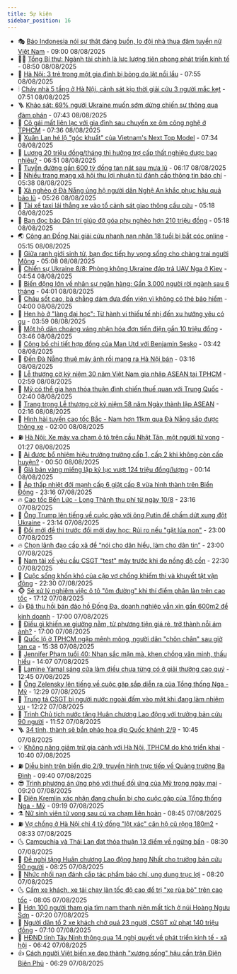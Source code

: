 ```yaml
---
title: Sự kiện
sidebar_position: 16
---
```


<!-- dantri-su-kien:START -->
- 🎭 [Báo Indonesia nói sự thật đáng buồn, lo đội nhà thua đậm tuyển nữ Việt Nam](https://dantri.com.vn/the-thao/bao-indonesia-noi-su-that-dang-buon-lo-doi-nha-thua-dam-tuyen-nu-viet-nam-20250808102901030.htm) - 09:00 08/08/2025
- 👨‍🏫 [Tổng Bí thư: Ngành tài chính là lực lượng tiên phong phát triển kinh tế](https://dantri.com.vn/kinh-doanh/tong-bi-thu-nganh-tai-chinh-la-luc-luong-tien-phong-phat-trien-kinh-te-20250808115245235.htm) - 08:50 08/08/2025
- 🌮 [Hà Nội: 3 trẻ trong một gia đình bị bỏng do lật nồi lẩu](https://dantri.com.vn/suc-khoe/ha-noi-3-tre-trong-mot-gia-dinh-bi-bong-do-lat-noi-lau-20250808144347619.htm) - 07:55 08/08/2025
- 🕯 [Cháy nhà 5 tầng ở Hà Nội, cảnh sát kịp thời giải cứu 3 người mắc kẹt](https://dantri.com.vn/xa-hoi/chay-nha-5-tang-o-ha-noi-canh-sat-kip-thoi-giai-cuu-3-nguoi-mac-ket-20250808144532491.htm) - 07:51 08/08/2025
- 🪜 [Khảo sát: 69% người Ukraine muốn sớm dừng chiến sự thông qua đàm phán](https://dantri.com.vn/the-gioi/khao-sat-69-nguoi-ukraine-muon-som-dung-chien-su-thong-qua-dam-phan-20250808143506620.htm) - 07:43 08/08/2025
- 🐘 [Cô gái mất liên lạc với gia đình sau chuyến xe ôm công nghệ ở TPHCM](https://dantri.com.vn/xa-hoi/co-gai-mat-lien-lac-voi-gia-dinh-sau-chuyen-xe-om-cong-nghe-o-tphcm-20250808135112345.htm) - 07:36 08/08/2025
- 🤔 [Xuân Lan hé lộ &quot;góc khuất&quot; của Vietnam&#39;s Next Top Model](https://dantri.com.vn/giai-tri/xuan-lan-he-lo-goc-khuat-cua-vietnams-next-top-model-20250808092735379.htm) - 07:34 08/08/2025
- 🧠 [Lương 20 triệu đồng/tháng thì hưởng trợ cấp thất nghiệp được bao nhiêu?](https://dantri.com.vn/lao-dong-viec-lam/luong-20-trieu-dongthang-thi-huong-tro-cap-that-nghiep-duoc-bao-nhieu-20250808123437369.htm) - 06:51 08/08/2025
- 📝 [Tuyến đường gần 600 tỷ đồng tan nát sau mưa lũ](https://dantri.com.vn/xa-hoi/tuyen-duong-gan-600-ty-dong-tan-nat-sau-mua-lu-20250808121903923.htm) - 06:17 08/08/2025
- 🦏 [Nhiều trang mạng xã hội thu lợi nhuận từ đánh cắp thông tin báo chí](https://dantri.com.vn/doi-song/nhieu-trang-mang-xa-hoi-thu-loi-nhuan-tu-danh-cap-thong-tin-bao-chi-20250807194955936.htm) - 05:38 08/08/2025
- 🥰 [Xã nghèo ở Đà Nẵng ủng hộ người dân Nghệ An khắc phục hậu quả bão lũ](https://dantri.com.vn/tam-long-nhan-ai/xa-ngheo-o-da-nang-ung-ho-nguoi-dan-nghe-an-khac-phuc-hau-qua-bao-lu-20250808104652939.htm) - 05:26 08/08/2025
- 🤗 [Tài xế taxi lái thẳng xe vào tổ cảnh sát giao thông cầu cứu](https://dantri.com.vn/phap-luat/tai-xe-taxi-lai-thang-xe-vao-to-canh-sat-giao-thong-cau-cuu-20250808120006421.htm) - 05:18 08/08/2025
- 🌈 [Bạn đọc báo Dân trí giúp đỡ góa phụ nghèo hơn 210 triệu đồng](https://dantri.com.vn/tam-long-nhan-ai/ban-doc-bao-dan-tri-giup-do-goa-phu-ngheo-hon-210-trieu-dong-20250804173302261.htm) - 05:18 08/08/2025
- 🌏 [Công an Đồng Nai giải cứu nhanh nạn nhân 18 tuổi bị bắt cóc online](https://dantri.com.vn/phap-luat/cong-an-dong-nai-giai-cuu-nhanh-nan-nhan-18-tuoi-bi-bat-coc-online-20250808115322029.htm) - 05:15 08/08/2025
- 💄 [Giữa ranh giới sinh tử, bạn đọc tiếp hy vọng sống cho chàng trai người Mông](https://dantri.com.vn/tam-long-nhan-ai/giua-ranh-gioi-sinh-tu-ban-doc-tiep-hy-vong-song-cho-chang-trai-nguoi-mong-20250808111852132.htm) - 05:08 08/08/2025
- 👺 [Chiến sự Ukraine 8/8: Phòng không Ukraine đáp trả UAV Nga ở Kiev](https://dantri.com.vn/the-gioi/chien-su-ukraine-88-phong-khong-ukraine-dap-tra-uav-nga-o-kiev-20250808102200089.htm) - 04:54 08/08/2025
- 👹 [Biến động lớn về nhân sự ngân hàng: Gần 3.000 người rời ngành sau 6 tháng](https://dantri.com.vn/kinh-doanh/bien-dong-lon-ve-nhan-su-ngan-hang-gan-3000-nguoi-roi-nganh-sau-6-thang-20250807184611214.htm) - 04:01 08/08/2025
- 🌊 [Cháu sốt cao, bà chẳng dám đưa đến viện vì không có thẻ bảo hiểm](https://dantri.com.vn/tam-long-nhan-ai/chau-sot-cao-ba-chang-dam-dua-den-vien-vi-khong-co-the-bao-hiem-20250727155156650.htm) - 04:00 08/08/2025
- 🤠 [Hẹn hò ở &quot;làng đại học&quot;: Từ hành vi thiếu tế nhị đến xu hướng yêu có gu](https://dantri.com.vn/giao-duc/hen-ho-o-lang-dai-hoc-tu-hanh-vi-thieu-te-nhi-den-xu-huong-yeu-co-gu-20250808082712783.htm) - 03:59 08/08/2025
- 🎊 [Một hộ dân choáng váng nhận hóa đơn tiền điện gần 10 triệu đồng](https://dantri.com.vn/xa-hoi/mot-ho-dan-choang-vang-nhan-hoa-don-tien-dien-gan-10-trieu-dong-20250807173913699.htm) - 03:46 08/08/2025
- 🐘 [Công bố chi tiết hợp đồng của Man Utd với Benjamin Sesko](https://dantri.com.vn/the-thao/cong-bo-chi-tiet-hop-dong-cua-man-utd-voi-benjamin-sesko-20250808104223113.htm) - 03:42 08/08/2025
- 💂 [Đến Đà Nẵng thuê máy ảnh rồi mang ra Hà Nội bán](https://dantri.com.vn/phap-luat/den-da-nang-thue-may-anh-roi-mang-ra-ha-noi-ban-20250808095459917.htm) - 03:16 08/08/2025
- 👹 [Lễ thượng cờ kỷ niệm 30 năm Việt Nam gia nhập ASEAN tại TPHCM](https://dantri.com.vn/xa-hoi/le-thuong-co-ky-niem-30-nam-viet-nam-gia-nhap-asean-tai-tphcm-20250808094422381.htm) - 02:59 08/08/2025
- 🦒 [Mỹ có thể gia hạn thỏa thuận đình chiến thuế quan với Trung Quốc](https://dantri.com.vn/the-gioi/my-co-the-gia-han-thoa-thuan-dinh-chien-thue-quan-voi-trung-quoc-20250808093859338.htm) - 02:40 08/08/2025
- 🗽 [Trang trọng Lễ thượng cờ kỷ niệm 58 năm Ngày thành lập ASEAN](https://dantri.com.vn/xa-hoi/trang-trong-le-thuong-co-ky-niem-58-nam-ngay-thanh-lap-asean-20250808091043545.htm) - 02:16 08/08/2025
- 💄 [Hình hài tuyến cao tốc Bắc - Nam hơn 11km qua Đà Nẵng sắp được thông xe](https://dantri.com.vn/xa-hoi/hinh-hai-tuyen-cao-toc-bac-nam-hon-11km-qua-da-nang-sap-duoc-thong-xe-20250807163924298.htm) - 02:00 08/08/2025
- ⛽️ [Hà Nội: Xe máy va chạm ô tô trên cầu Nhật Tân, một người tử vong](https://dantri.com.vn/xa-hoi/ha-noi-xe-may-va-cham-o-to-tren-cau-nhat-tan-mot-nguoi-tu-vong-20250808075507593.htm) - 01:27 08/08/2025
- 🥷 [Ai được bổ nhiệm hiệu trưởng trường cấp 1, cấp 2 khi không còn cấp huyện?](https://dantri.com.vn/noi-vu/ai-duoc-bo-nhiem-hieu-truong-truong-cap-1-cap-2-khi-khong-con-cap-huyen-20250807171236705.htm) - 00:50 08/08/2025
- 🤖 [Giá bán vàng miếng lập kỷ lục vượt 124 triệu đồng/lượng](https://dantri.com.vn/kinh-doanh/gia-ban-vang-mieng-lap-ky-luc-vuot-124-trieu-dongluong-20250808065431860.htm) - 00:14 08/08/2025
- 🌊 [Áp thấp nhiệt đới mạnh cấp 6 giật cấp 8 vừa hình thành trên Biển Đông](https://dantri.com.vn/xa-hoi/ap-thap-nhiet-doi-manh-cap-6-giat-cap-8-vua-hinh-thanh-tren-bien-dong-20250808060603490.htm) - 23:16 07/08/2025
- 🔥 [Cao tốc Bến Lức - Long Thành thu phí từ ngày 10/8](https://dantri.com.vn/xa-hoi/cao-toc-ben-luc-long-thanh-thu-phi-tu-ngay-108-20250807223711941.htm) - 23:16 07/08/2025
- 🦏 [Ông Trump lên tiếng về cuộc gặp với ông Putin để chấm dứt xung đột Ukraine](https://dantri.com.vn/the-gioi/ong-trump-len-tieng-ve-cuoc-gap-voi-ong-putin-de-cham-dut-xung-dot-ukraine-20250808060828394.htm) - 23:14 07/08/2025
- 🐘 [Đổi mới đề thi trước đổi mới dạy học: Rủi ro nếu &quot;gặt lúa non&quot;](https://dantri.com.vn/giao-duc/doi-moi-de-thi-truoc-doi-moi-day-hoc-rui-ro-neu-gat-lua-non-20250805160258364.htm) - 23:00 07/08/2025
- 🔥 [Chọn lãnh đạo cấp xã để “nói cho dân hiểu, làm cho dân tin”](https://dantri.com.vn/noi-vu/chon-lanh-dao-cap-xa-de-noi-cho-dan-hieu-lam-cho-dan-tin-20250804095611212.htm) - 23:00 07/08/2025
- 💼 [Nam tài xế yêu cầu CSGT &quot;test&quot; máy trước khi đo nồng độ cồn](https://dantri.com.vn/xa-hoi/nam-tai-xe-yeu-cau-csgt-test-may-truoc-khi-do-nong-do-con-20250807233015489.htm) - 22:30 07/08/2025
- 🚀 [Cuộc sống khốn khó của cặp vợ chồng khiếm thị và khuyết tật vận động](https://dantri.com.vn/tam-long-nhan-ai/cuoc-song-khon-kho-cua-cap-vo-chong-khiem-thi-va-khuyet-tat-van-dong-20250804113901260.htm) - 22:30 07/08/2025
- 🐵 [Sẽ xử lý nghiêm việc ô tô &quot;ôm đường&quot; khi thí điểm phân làn trên cao tốc](https://dantri.com.vn/xa-hoi/se-xu-ly-nghiem-viec-o-to-om-duong-khi-thi-diem-phan-lan-tren-cao-toc-20250808000549692.htm) - 17:12 07/08/2025
- 👍 [Đã thu hồi bán đảo hồ Đống Đa, doanh nghiệp vẫn xin gần 600m2 để kinh doanh](https://dantri.com.vn/xa-hoi/da-thu-hoi-ban-dao-ho-dong-da-doanh-nghiep-van-xin-gan-600m2-de-kinh-doanh-20250807171210457.htm) - 17:00 07/08/2025
- 🚦 [Điều gì khiến xe giường nằm, từ phương tiện giá rẻ, trở thành nỗi ám ảnh?](https://dantri.com.vn/o-to-xe-may/dieu-gi-khien-xe-giuong-nam-tu-phuong-tien-gia-re-tro-thanh-noi-am-anh-20250807163521931.htm) - 17:00 07/08/2025
- 🥸 [Quốc lộ ở TPHCM ngập mênh mông, người dân &quot;chôn chân&quot; sau giờ tan ca](https://dantri.com.vn/xa-hoi/quoc-lo-o-tphcm-ngap-menh-mong-nguoi-dan-chon-chan-sau-gio-tan-ca-20250807222158304.htm) - 15:38 07/08/2025
- 🥷 [Jennifer Phạm tuổi 40: Nhan sắc mặn mà, khen chồng văn minh, thấu hiểu](https://dantri.com.vn/giai-tri/jennifer-pham-tuoi-40-nhan-sac-man-ma-khen-chong-van-minh-thau-hieu-20250806163325628.htm) - 14:07 07/08/2025
- 🤡 [Lamine Yamal sáng cửa làm điều chưa từng có ở giải thưởng cao quý](https://dantri.com.vn/the-thao/lamine-yamal-sang-cua-lam-dieu-chua-tung-co-o-giai-thuong-cao-quy-20250807193111186.htm) - 12:45 07/08/2025
- 🥳 [Ông Zelensky lên tiếng về cuộc gặp sắp diễn ra của Tổng thống Nga - Mỹ](https://dantri.com.vn/the-gioi/ong-zelensky-len-tieng-ve-cuoc-gap-sap-dien-ra-cua-tong-thong-nga-my-20250807191823244.htm) - 12:29 07/08/2025
- 🤩 [Trung tá CSGT bị người nước ngoài đấm vào mặt khi đang làm nhiệm vụ](https://dantri.com.vn/xa-hoi/trung-ta-csgt-bi-nguoi-nuoc-ngoai-dam-vao-mat-khi-dang-lam-nhiem-vu-20250807185226757.htm) - 12:22 07/08/2025
- 🎡 [Trình Chủ tịch nước tặng Huân chương Lao động với trưởng bản cứu 90 người](https://dantri.com.vn/noi-vu/trinh-chu-tich-nuoc-tang-huan-chuong-lao-dong-voi-truong-ban-cuu-90-nguoi-20250807180124968.htm) - 11:52 07/08/2025
- 🪜 [34 tỉnh, thành sẽ bắn pháo hoa dịp Quốc khánh 2/9](https://dantri.com.vn/xa-hoi/34-tinh-thanh-se-ban-phao-hoa-dip-quoc-khanh-29-20250807174213333.htm) - 10:45 07/08/2025
- 💡 [Không nâng giảm trừ gia cảnh với Hà Nội, TPHCM do khó triển khai](https://dantri.com.vn/kinh-doanh/khong-nang-giam-tru-gia-canh-voi-ha-noi-tphcm-do-kho-trien-khai-20250807172101256.htm) - 10:40 07/08/2025
- ⛽️ [Diễu binh trên biển dịp 2/9, truyền hình trực tiếp về Quảng trường Ba Đình](https://dantri.com.vn/xa-hoi/dieu-binh-tren-bien-dip-29-truyen-hinh-truc-tiep-ve-quang-truong-ba-dinh-20250807163006898.htm) - 09:40 07/08/2025
- 😎 [Trình phương án ứng phó với thuế đối ứng của Mỹ trong ngày mai](https://dantri.com.vn/kinh-doanh/trinh-phuong-an-ung-pho-voi-thue-doi-ung-cua-my-trong-ngay-mai-20250807161516963.htm) - 09:20 07/08/2025
- 🗽 [Điện Kremlin xác nhận đang chuẩn bị cho cuộc gặp của Tổng thống Nga - Mỹ](https://dantri.com.vn/the-gioi/dien-kremlin-xac-nhan-dang-chuan-bi-cho-cuoc-gap-cua-tong-thong-nga-my-20250807155144941.htm) - 09:19 07/08/2025
- ⚗️ [Nữ sinh viên tử vong sau cú va chạm liên hoàn](https://dantri.com.vn/xa-hoi/nu-sinh-vien-tu-vong-sau-cu-va-cham-lien-hoan-20250807152253600.htm) - 08:45 07/08/2025
- ⛽️ [Vợ chồng ở Hà Nội chi 4 tỷ đồng &quot;lột xác&quot; căn hộ cũ rộng 180m2](https://dantri.com.vn/doi-song/vo-chong-o-ha-noi-chi-4-ty-dong-lot-xac-can-ho-cu-rong-180m2-20250807100509745.htm) - 08:33 07/08/2025
- 🌜 [Campuchia và Thái Lan đạt thỏa thuận 13 điểm về ngừng bắn](https://dantri.com.vn/the-gioi/campuchia-va-thai-lan-dat-thoa-thuan-13-diem-ve-ngung-ban-20250807151335352.htm) - 08:30 07/08/2025
- 🦩 [Đề nghị tặng Huân chương Lao động hạng Nhất cho trưởng bản cứu 90 người](https://dantri.com.vn/xa-hoi/de-nghi-tang-huan-chuong-lao-dong-hang-nhat-cho-truong-ban-cuu-90-nguoi-20250807150235371.htm) - 08:25 07/08/2025
- 🦒 [Nhức nhối nạn đánh cắp tác phẩm báo chí, ung dung trục lợi](https://dantri.com.vn/doi-song/nhuc-nhoi-nan-danh-cap-tac-pham-bao-chi-ung-dung-truc-loi-20250804203043708.htm) - 08:20 07/08/2025
- 🌜 [Cấm xe khách, xe tải chạy làn tốc độ cao để trị &quot;xe rùa bò&quot; trên cao tốc](https://dantri.com.vn/ban-doc/cam-xe-khach-xe-tai-chay-lan-toc-do-cao-de-tri-xe-rua-bo-tren-cao-toc-20250807095346441.htm) - 08:05 07/08/2025
- 🐎 [Hơn 100 người tham gia tìm nam thanh niên mất tích ở núi Hoàng Ngưu Sơn](https://dantri.com.vn/xa-hoi/hon-100-nguoi-tham-gia-tim-nam-thanh-nien-mat-tich-o-nui-hoang-nguu-son-20250807134646058.htm) - 07:20 07/08/2025
- 🌋 [Người dân tố 2 xe khách chở quá 23 người, CSGT xử phạt 140 triệu đồng](https://dantri.com.vn/xa-hoi/nguoi-dan-to-2-xe-khach-cho-qua-23-nguoi-csgt-xu-phat-140-trieu-dong-20250807140742022.htm) - 07:10 07/08/2025
- 🧰 [HĐND tỉnh Tây Ninh thông qua 14 nghị quyết về phát triển kinh tế - xã hội](https://dantri.com.vn/xa-hoi/hdnd-tinh-tay-ninh-thong-qua-14-nghi-quyet-ve-phat-trien-kinh-te-xa-hoi-20250807120536858.htm) - 06:42 07/08/2025
- 👍 [Cách người Việt biến xe đạp thành &quot;xương sống&quot; hậu cần trận Điện Biên Phủ](https://dantri.com.vn/khoa-hoc/cach-nguoi-viet-bien-xe-dap-thanh-xuong-song-hau-can-tran-dien-bien-phu-20250805234014662.htm) - 06:29 07/08/2025<!-- dantri-su-kien:END -->
